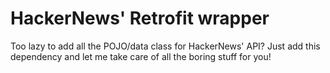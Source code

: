 # HackerNews' Retrofit wrapper

Too lazy to add all the POJO/data class for HackerNews' API? Just add this
dependency and let me take care of all the boring stuff for you!
